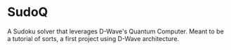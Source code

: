 # SudoQ
A Sudoku solver that leverages D-Wave's Quantum Computer.
Meant to be a tutorial of sorts, a first project using D-Wave architecture.
